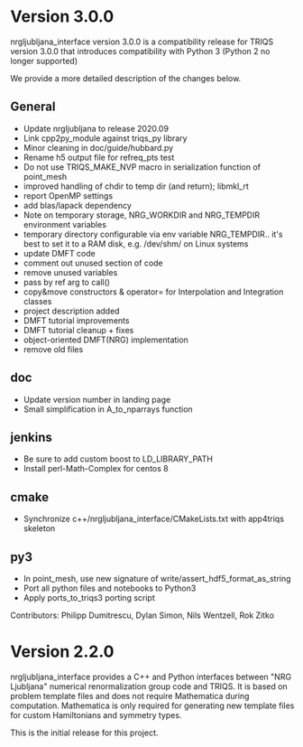 Version 3.0.0
=============

nrgljubljana_interface version 3.0.0 is a compatibility
release for TRIQS version 3.0.0 that introduces compatibility
with Python 3 (Python 2 no longer supported)

We provide a more detailed description of the changes below.

General
-------
* Update nrgljubljana to release 2020.09
* Link cpp2py_module against triqs_py library
* Minor cleaning in doc/guide/hubbard.py
* Rename h5 output file for refreq_pts test
* Do not use TRIQS_MAKE_NVP macro in serialization function of point_mesh
* improved handling of chdir to temp dir (and return); libmkl_rt
* report OpenMP settings
* add blas/lapack dependency
* Note on temporary storage, NRG_WORKDIR and NRG_TEMPDIR environment variables
* temporary directory configurable via env variable NRG_TEMPDIR.. it's best to set it to a RAM disk, e.g. /dev/shm/ on Linux systems
* update DMFT code
* comment out unused section of code
* remove unused variables
* pass by ref arg to call()
* copy&move constructors & operator= for Interpolation and Integration classes
* project description added
* DMFT tutorial improvements
* DMFT tutorial cleanup + fixes
* object-oriented DMFT(NRG) implementation
* remove old files

doc
---
* Update version number in landing page
* Small simplification in A_to_nparrays function

jenkins
-------
* Be sure to add custom boost to LD_LIBRARY_PATH
* Install perl-Math-Complex for centos 8

cmake
-----
* Synchronize c++/nrgljubljana_interface/CMakeLists.txt with app4triqs skeleton

py3
---
* In point_mesh, use new signature of write/assert_hdf5_format_as_string
* Port all python files and notebooks to Python3
* Apply ports_to_triqs3 porting script

Contributors: Philipp Dumitrescu, Dylan Simon, Nils Wentzell, Rok Zitko


Version 2.2.0
=============

nrgljubljana_interface provides a C++ and Python
interfaces between "NRG Ljubljana" numerical
renormalization group code and TRIQS. It is
based on problem template files and does not
require Mathematica during computation.
Mathematica is only required for generating new
template files for custom Hamiltonians and 
symmetry types.

This is the initial release for this project.
